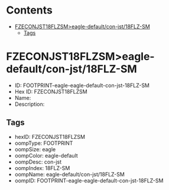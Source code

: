 



Contents
========

* [FZECONJST18FLZSM>eagle-default/con-jst/18FLZ-SM](#fzeconjst18flzsmeagle-defaultcon-jst18flz-sm)
	* [Tags](#tags)

# FZECONJST18FLZSM>eagle-default/con-jst/18FLZ-SM

- ID: FOOTPRINT-eagle-eagle-default-con-jst-18FLZ-SM
- Hex ID: FZECONJST18FLZSM
- Name: 
- Description: 

## Tags

- hexID: FZECONJST18FLZSM
- oompType: FOOTPRINT
- oompSize: eagle
- oompColor: eagle-default
- oompDesc: con-jst
- oompIndex: 18FLZ-SM
- oompName: eagle-default/con-jst/18FLZ-SM
- oompID: FOOTPRINT-eagle-eagle-default-con-jst-18FLZ-SM

